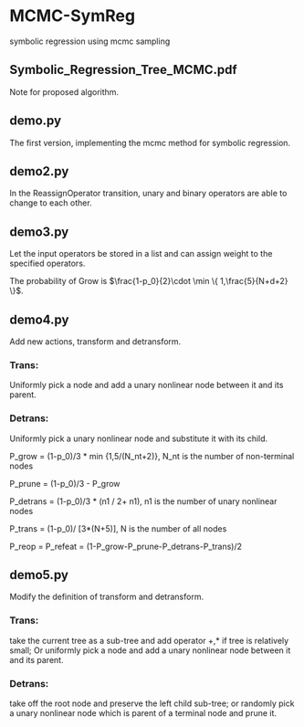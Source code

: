 # MCMC-SymReg
symbolic regression using mcmc sampling

## Symbolic_Regression_Tree_MCMC.pdf
Note for proposed algorithm.

## demo.py
The first version, implementing the mcmc method for symbolic regression.

## demo2.py
In the ReassignOperator transition, unary and binary operators are able to change to each other.

## demo3.py
Let the input operators be stored in a list and can assign weight to the specified operators.

The probability of Grow is $\frac{1-p_0}{2}\cdot \min \{ 1,\frac{5}{N+d+2} \}$.

## demo4.py
Add new actions, transform and detransform.

### Trans: 
Uniformly pick a node and add a unary nonlinear node between it and its parent.
### Detrans: 
Uniformly pick a unary nonlinear node and substitute it with its child.

P_grow = (1-p_0)/3 * min {1,5/(N_nt+2)}, N_nt is the number of non-terminal nodes

P_prune = (1-p_0)/3 - P_grow

P_detrans = (1-p_0)/3 * (n1 / 2+ n1), n1 is the number of unary nonlinear nodes

P_trans = (1-p_0)/ [3*(N+5)], N is the number of all nodes

P_reop = P_refeat = (1-P_grow-P_prune-P_detrans-P_trans)/2

## demo5.py
Modify the definition of transform and detransform.

### Trans:
take the current tree as a sub-tree and add operator +,* if tree is relatively small;
Or uniformly pick a node and add a unary nonlinear node between it and its parent.
### Detrans:
take off the root node and preserve the left child sub-tree;
or randomly pick a unary nonlinear node which is parent of a terminal node and prune it.